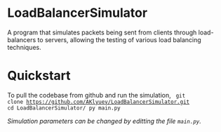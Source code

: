 # LoadBalancerSimulator

A program that simulates packets being sent from clients through load-balancers to servers, allowing the testing of various load balancing techniques. 

# Quickstart

To pull the codebase from github and run the simulation,
<code>
git clone https://github.com/AKlyuev/LoadBalancerSimulator.git
cd LoadBalancerSimulator/
py main.py
</code>

<i>Simulation parameters can be changed by editting the file <code>main.py</code>.</i>
